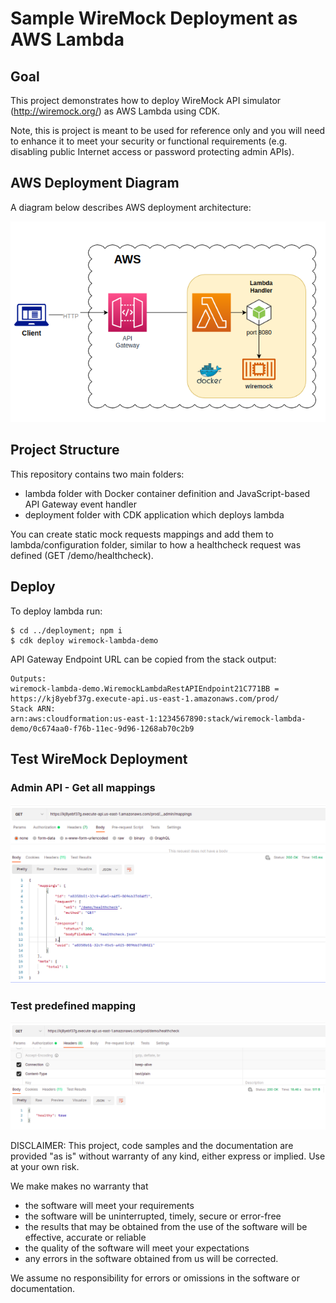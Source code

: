 # Sample WireMock Deployment as AWS Lambda

## Goal

This project demonstrates how to deploy WireMock API simulator (http://wiremock.org/) as AWS Lambda using CDK.

Note, this is project is meant to be used for reference only and you will need to enhance it to meet your security or functional requirements (e.g. disabling public Internet access or password protecting admin APIs).

## AWS Deployment Diagram
A diagram below describes AWS deployment architecture:

![AWS Deployment Diagram](./docs/images/aws-deployment-diagram.png)

## Project Structure
This repository contains two main folders:

- lambda folder with Docker container definition and JavaScript-based API Gateway event handler
- deployment folder with CDK application which deploys lambda

You can create static mock requests mappings and add them to lambda/configuration folder, similar to how a healthcheck request was defined (GET /demo/healthcheck).

## Deploy
To deploy lambda run:
``` 
$ cd ../deployment; npm i
$ cdk deploy wiremock-lambda-demo
```

API Gateway Endpoint URL can be copied from the stack output:

```
Outputs:
wiremock-lambda-demo.WiremockLambdaRestAPIEndpoint21C771BB = https://kj8yebf37g.execute-api.us-east-1.amazonaws.com/prod/
Stack ARN:
arn:aws:cloudformation:us-east-1:1234567890:stack/wiremock-lambda-demo/0c674aa0-f76b-11ec-9d96-1268ab70c2b9
```

## Test WireMock Deployment

### Admin API - Get all mappings
![Get Mappings](./docs/images/sample-admin-request.png)

### Test predefined mapping
![Test New Mapping](./docs/images/sample-test-simulated-endpoint.png)

DISCLAIMER: This project, code samples and the documentation are provided "as is" without warranty of any kind, either express or implied. Use at your own risk.

We make makes no warranty that

- the software will meet your requirements
- the software will be uninterrupted, timely, secure or error-free
- the results that may be obtained from the use of the software will be effective, accurate or reliable
- the quality of the software will meet your expectations
- any errors in the software obtained from us will be corrected.

We assume no responsibility for errors or omissions in the software or documentation.
